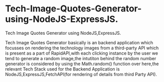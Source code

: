 # Tech-Image-Quotes-Generator-using-NodeJS-ExpressJS.
Tech Image Quotes Generator using NodeJS,ExpressJS.


Tech Image Quotes Generator basically is an backend application which focusses on rendering the technology images from a third-party API which is present as a part of RapidAPI,with each clicking instance by the user we tend to generate a random image,the intutiton behind the random number generator is considered by using the Math.random() function over here,the relevant Tech Stack used for the Backend Application is NodeJS,ExpressJS,FetchAPI(for rendering of details from third Party API).
